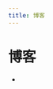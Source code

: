 ```yaml
---
title: 博客
---
```


<script setup>
import { data as posts } from './blog.data.js'
</script>
<ClientOnly>
  <h1>博客</h1>
  <ul>
    <li v-for="post of posts" list-none>
      <PostEntry :excerpt="post.excerpt" :title="post.frontmatter.title" :splash-image-source="post.frontmatter.splash" :url="post.url"/>
    </li>
  </ul>
</ClientOnly>